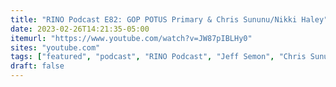 ```yaml
---
title: "RINO Podcast E82: GOP POTUS Primary & Chris Sununu/Nikki Haley"
date: 2023-02-26T14:21:35-05:00
itemurl: "https://www.youtube.com/watch?v=JW87pIBLHy0"
sites: "youtube.com"
tags: ["featured", "podcast", "RINO Podcast", "Jeff Semon", "Chris Sununu", "Nikki Haley"]
draft: false
---
```



